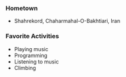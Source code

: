 ### Hometown
- Shahrekord, Chaharmahal-O-Bakhtiari, Iran

### Favorite Activities
- Playing music
- Programming
- Listening to music
- Climbing
